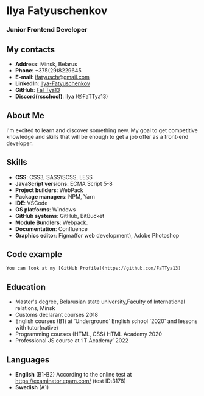 # Ilya Fatyuschenkov

### Junior Frontend Developer

## My contacts
*  __Address__: Minsk, Belarus
*  __Phone__: +375(29)8229645
*  __E-mail__: ifatyusch@gmail.com
*  __LinkedIn__: [Ilya-Fatyuschenkov](https://www.linkedin.com/in/ilya-fatyuschenkov-9ab53b153/)
*  __GitHub__: [FaTTya13](https://github.com/FaTTya13)
*  __Discord(rsschool)__: Ilya (@FaTTya13)

## About Me
I'm excited to learn and discover something new. My goal to get competitive knowledge and skills that will be enough to get a job offer as a front-end developer.

## Skills
* __CSS__: CSS3, SASS\SCSS, LESS
* __JavaScript versions__: ECMA Script 5-8
* __Project builders__:	WebPack
* __Package managers__:	NPM, Yarn
* __IDE__:	VSCode
* __OS platforms__:	Windows
* __GitHub systems__:	GitHub, BitBucket
* __Module Bundlers__: Webpack.
* __Documentation__: Confluence
* __Graphics editor__: Figma(for web development), Adobe Photoshop

## Code example
    You can look at my [GitHub Profile](https://github.com/FaTTya13)

## Education
   * Master's degree, Belarusian state university,Faculty of International relations, Minsk
   * Customs declarant courses 2018
   * English courses (B1) at ‘Underground’ English school '2020' and lessons with tutor(native)
   * Programming courses (HTML, CSS) HTML Academy 2020
   * Professional JS course at ‘IT Academy’ 2022

## Languages
   * __English__ (B1-B2) According to the online test at https://examinator.epam.com/ (test ID:3178)
   * __Swedish__ (A1)